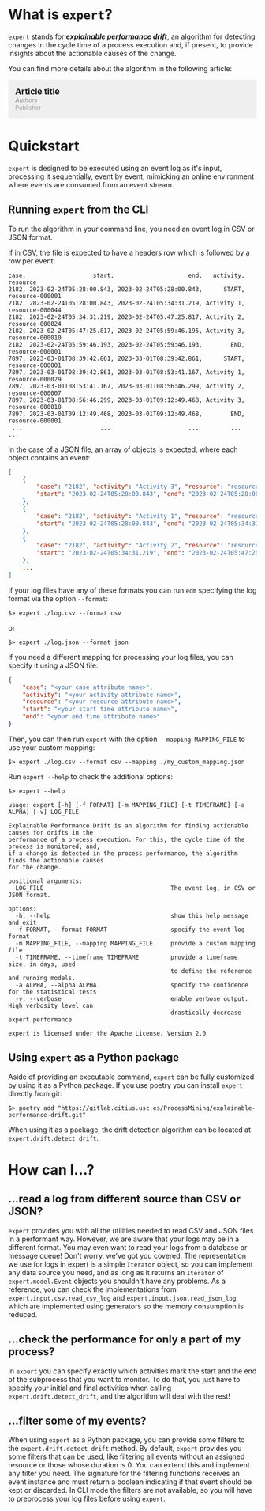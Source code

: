 # What is `expert`?

```expert``` stands for ***explainable performance drift***, an algorithm for detecting changes in the cycle time of a
process execution and, if present, to provide insights about the actionable causes of the change.

You can find more details about the algorithm in the following article:

<div style="background-color: #EFEFEF; display: flex; flex-direction: column; padding: 1em; position: relative;">
    <p style="
        font-weight: 700;
        font-size: 1.2em;
        margin: 0;
    ">
        Article title
    </p>
    <p style="
        font-style: italic;
        font-size: .85em;
        font-weight: 500;
        color: #A0A0A0;
        margin: 0;
    ">
        Authors
    </p>
    <p style="
        margin: 0;
        font-size: .85em;
        font-weight: 400;
        color: #A0A0A0;
    ">
        Publisher
    </p>
</div>

# Quickstart

`expert` is designed to be executed using an event log as it's input, processing it sequentially, event by event,
mimicking
an online environment where events are consumed from an event stream.

## Running `expert` from the CLI

To run the algorithm in your command line, you need an event log in CSV or JSON format.

If in CSV, the file is expected to have a headers row which is followed by a row per event:

```csv
case,                   start,                     end,   activity,        resource
2182, 2023-02-24T05:28:00.843, 2023-02-24T05:28:00.843,      START, resource-000001
2182, 2023-02-24T05:28:00.843, 2023-02-24T05:34:31.219, Activity 1, resource-000044
2182, 2023-02-24T05:34:31.219, 2023-02-24T05:47:25.817, Activity 2, resource-000024
2182, 2023-02-24T05:47:25.817, 2023-02-24T05:59:46.195, Activity 3, resource-000010
2182, 2023-02-24T05:59:46.193, 2023-02-24T05:59:46.193,        END, resource-000001
7897, 2023-03-01T08:39:42.861, 2023-03-01T08:39:42.861,      START, resource-000001
7897, 2023-03-01T08:39:42.861, 2023-03-01T08:53:41.167, Activity 1, resource-000029
7897, 2023-03-01T08:53:41.167, 2023-03-01T08:56:46.299, Activity 2, resource-000007
7897, 2023-03-01T08:56:46.299, 2023-03-01T09:12:49.468, Activity 3, resource-000018
7897, 2023-03-01T09:12:49.468, 2023-03-01T09:12:49.468,        END, resource-000001
 ...                      ...                      ...         ...             ...
```

In the case of a JSON file, an array of objects is expected, where each object contains an event:

```json
[
    {
        "case": "2182", "activity": "Activity 3", "resource": "resource-000001",
        "start": "2023-02-24T05:28:00.843", "end": "2023-02-24T05:28:00.843"
    },
    {
        "case": "2182", "activity": "Activity 1", "resource": "resource-000044",
        "start": "2023-02-24T05:28:00.843", "end": "2023-02-24T05:34:31.219"
    },
    {
        "case": "2182", "activity": "Activity 2", "resource": "resource-000024",
        "start": "2023-02-24T05:34:31.219", "end": "2023-02-24T05:47:25.817"
    },
    ...
]
```

If your log files have any of these formats you can run `edm` specifying the log format via the option `--format`:

```shell
$> expert ./log.csv --format csv
```

or

```shell
$> expert ./log.json --format json
```

If you need a different mapping for processing your log files, you can specify it using a JSON file:

```json
{
    "case": "<your case attribute name>",
    "activity": "<your activity attribute name>",
    "resource": "<your resource attribute name>",
    "start": "<your start time attribute name>",
    "end": "<your end time attribute name>"
}
```

Then, you can then run `expert` with the option `--mapping MAPPING_FILE` to use your custom mapping:

```shell
$> expert ./log.csv --format csv --mapping ./my_custom_mapping.json
```

Run `expert --help` to check the additional options:

```shell
$> expert --help

usage: expert [-h] [-f FORMAT] [-m MAPPING_FILE] [-t TIMEFRAME] [-a ALPHA] [-v] LOG_FILE

Explainable Performance Drift is an algorithm for finding actionable causes for drifts in the
performance of a process execution. For this, the cycle time of the process is monitored, and,
if a change is detected in the process performance, the algorithm finds the actionable causes
for the change.

positional arguments:
  LOG_FILE                                    The event log, in CSV or JSON format.

options:
  -h, --help                                  show this help message and exit
  -f FORMAT, --format FORMAT                  specify the event log format
  -m MAPPING_FILE, --mapping MAPPING_FILE     provide a custom mapping file
  -t TIMEFRAME, --timeframe TIMEFRAME         provide a timeframe size, in days, used
                                              to define the reference and running models.
  -a ALPHA, --alpha ALPHA                     specify the confidence for the statistical tests
  -v, --verbose                               enable verbose output. High verbosity level can
                                              drastically decrease expert performance

expert is licensed under the Apache License, Version 2.0

```

## Using `expert` as a Python package

Aside of providing an executable command, `expert` can be fully customized by using it as a Python package.
If you use poetry you can install `expert` directly from git:

```shell
$> poetry add "https://gitlab.citius.usc.es/ProcessMining/explainable-performance-drift.git"

```

When using it as a package, the drift detection algorithm can be located at `expert.drift.detect_drift`.

# How can I...?

## ...read a log from different source than CSV or JSON?

`expert` provides you with all the utilities needed to read CSV and JSON files in a performant way.
However, we are aware that your logs may be in a different format. You may even want to read your logs from a database
or message queue! Don't worry, we've got you covered. The representation we use for logs in expert is a
simple `Iterator`
object, so you can implement any data source you need, and as long as it returns an `Iterator` of `expert.model.Event`
objects you shouldn't have any problems. As a reference, you can check the implementations
from `expert.input.csv.read_csv_log`
and `expert.input.json.read_json_log`, which are implemented using generators so the memory consumption is reduced.

## ...check the performance for only a part of my process?

In `expert` you can specify exactly which activities mark the start and the end of the subprocess that you want to
monitor.
To do that, you just have to specify your initial and final activities when calling `expert.drift.detect_drift`, and the
algorithm will deal with the rest!

## ...filter some of my events?

When using `expert` as a Python package, you can provide some filters to the `expert.drift.detect_drift` method.
By default, `expert` provides you some filters that can be used, like filtering all events without an assigned resource
or those whose duration is 0.
You can extend this and implement any filter you need. The signature for the filtering functions receives an event
instance and must return a boolean indicating if that event should be kept or discarded.
In CLI mode the filters are not available, so you will have to preprocess your log files before using `expert`.